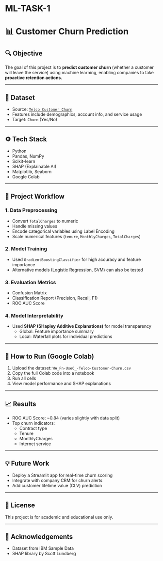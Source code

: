 # ML-TASK-1
# 📊 Customer Churn Prediction



## 🔍 Objective
The goal of this project is to **predict customer churn** (whether a customer will leave the service) using machine learning, enabling companies to take **proactive retention actions**.

---

## 📁 Dataset
- Source: [`Telco Customer Churn`](https://www.kaggle.com/datasets/blastchar/telco-customer-churn)
- Features include demographics, account info, and service usage
- Target: `Churn` (Yes/No)

---

## ⚙️ Tech Stack
- Python
- Pandas, NumPy
- Scikit-learn
- SHAP (Explainable AI)
- Matplotlib, Seaborn
- Google Colab

---

## 🧪 Project Workflow

### 1. **Data Preprocessing**
- Convert `TotalCharges` to numeric
- Handle missing values
- Encode categorical variables using Label Encoding
- Scale numerical features (`tenure`, `MonthlyCharges`, `TotalCharges`)

### 2. **Model Training**
- Used `GradientBoostingClassifier` for high accuracy and feature importance
- Alternative models (Logistic Regression, SVM) can also be tested

### 3. **Evaluation Metrics**
- Confusion Matrix
- Classification Report (Precision, Recall, F1)
- ROC AUC Score

### 4. **Model Interpretability**
- Used **SHAP (SHapley Additive Explanations)** for model transparency
  - Global: Feature importance summary
  - Local: Waterfall plots for individual predictions

---

## 🚀 How to Run (Google Colab)

1. Upload the dataset: `WA_Fn-UseC_-Telco-Customer-Churn.csv`
2. Copy the full Colab code into a notebook
3. Run all cells
4. View model performance and SHAP explanations

---

## 📈 Results
- ROC AUC Score: ~0.84 (varies slightly with data split)
- Top churn indicators:
  - Contract type
  - Tenure
  - MonthlyCharges
  - Internet service

---

## 💡 Future Work
- Deploy a Streamlit app for real-time churn scoring
- Integrate with company CRM for churn alerts
- Add customer lifetime value (CLV) prediction

---

## 📜 License
This project is for academic and educational use only.

---

## 🙌 Acknowledgements
- Dataset from IBM Sample Data
- SHAP library by Scott Lundberg
